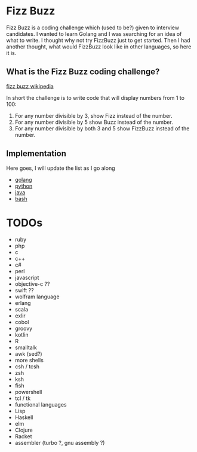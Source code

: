 # Fizz Buzz

Fizz Buzz is a coding challenge which (used to be?) given to
interview candidates.   I wanted to learn Golang and I was searching
for an idea of what to write.  I thought why not try FizzBuzz just to get started.
Then I had another thought, what would FizzBuzz look like in
other languages, so here it is.  

## What is the Fizz Buzz coding challenge?
[fizz buzz wikipedia](https://en.wikipedia.org/wiki/Fizz_buzz)

In short the challenge is to write code that will display numbers from 1 to 100:   
1. For any number divisible by 3, show Fizz instead of the number.  
2. For any number divisible by 5 show Buzz instead of the number.   
3. For any number divisible by
both 3 and 5 show FizzBuzz instead of the number.

## Implementation

Here goes, I will update the list as I go along

* [golang](golang)  
* [python](python)  
* [java](java)   
* [bash](bash)  

# TODOs
* ruby
* php
* c 
* c++
* c#
* perl
* javascript
* objective-c ??
* swift ??
* wolfram language
* erlang
* scala
 * exlir
* cobol
* groovy
* kotlin
* R
* smalltalk
* awk (sed?)
* more shells
 * csh / tcsh
 * zsh
 * ksh
 * fish
 * powershell
* tcl / tk
* functional languages
 * Lisp
 * Haskell
 * elm
 * Clojure
 * Racket
* assembler (turbo ?, gnu assembly ?)
